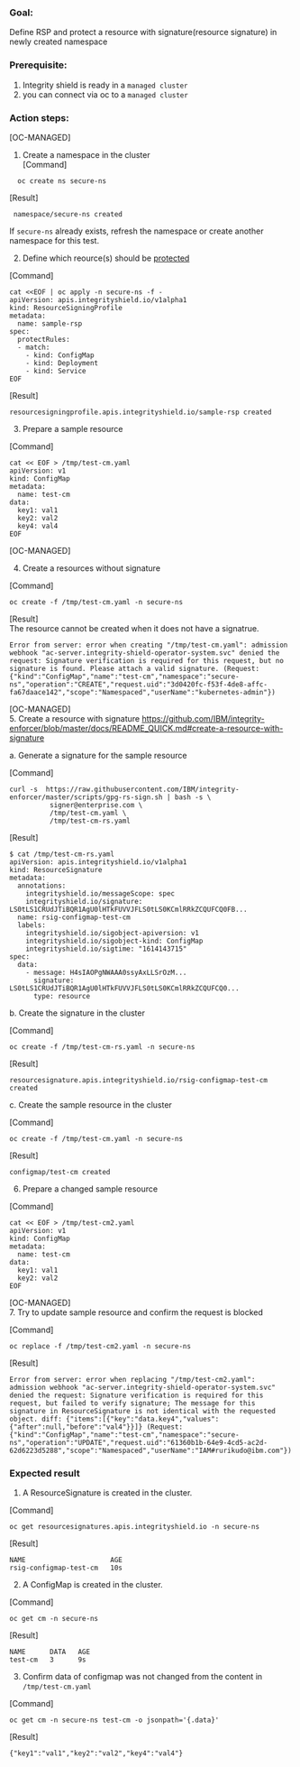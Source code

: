 ### Goal:

Define RSP and protect a resource with signature(resource signature) in newly created namespace

### Prerequisite: 
1. Integrity shield is ready in a `managed cluster`
2. you can connect via oc to a `managed cluster`

### Action steps:

[OC-MANAGED]
1. Create a namespace in the cluster  
[Command]
```
  oc create ns secure-ns 
```
[Result]
```
 namespace/secure-ns created
```
If `secure-ns` already exists, refresh the namespace or create another namespace for this test.

2. Define which reource(s) should be [protected](https://github.com/IBM/integrity-enforcer/blob/master/docs/README_QUICK.md#define-which-reources-should-be-protected)

[Command]
```
cat <<EOF | oc apply -n secure-ns -f -
apiVersion: apis.integrityshield.io/v1alpha1
kind: ResourceSigningProfile
metadata:
  name: sample-rsp
spec:
  protectRules:
  - match:
    - kind: ConfigMap
    - kind: Deployment
    - kind: Service
EOF
```
[Result]
```
resourcesigningprofile.apis.integrityshield.io/sample-rsp created
```

3. Prepare a sample resource  

[Command]
```
cat << EOF > /tmp/test-cm.yaml
apiVersion: v1
kind: ConfigMap
metadata:
  name: test-cm
data:
  key1: val1
  key2: val2
  key4: val4
EOF
```

[OC-MANAGED]

4. Create a resources without signature

[Command]
```
oc create -f /tmp/test-cm.yaml -n secure-ns
```
[Result]  
The resource cannot be created when it does not have a signatrue.
```
Error from server: error when creating "/tmp/test-cm.yaml": admission webhook "ac-server.integrity-shield-operator-system.svc" denied the request: Signature verification is required for this request, but no signature is found. Please attach a valid signature. (Request: {"kind":"ConfigMap","name":"test-cm","namespace":"secure-ns","operation":"CREATE","request.uid":"3d0420fc-f53f-4de8-affc-fa67daace142","scope":"Namespaced","userName":"kubernetes-admin"})
```

[OC-MANAGED]  
5. Create a resource with signature https://github.com/IBM/integrity-enforcer/blob/master/docs/README_QUICK.md#create-a-resource-with-signature

a. Generate a signature for the sample resource  

[Command]
```
curl -s  https://raw.githubusercontent.com/IBM/integrity-enforcer/master/scripts/gpg-rs-sign.sh | bash -s \
		  signer@enterprise.com \
		  /tmp/test-cm.yaml \
		  /tmp/test-cm-rs.yaml
```

[Result]
```
$ cat /tmp/test-cm-rs.yaml
apiVersion: apis.integrityshield.io/v1alpha1
kind: ResourceSignature
metadata:
  annotations:
    integrityshield.io/messageScope: spec
    integrityshield.io/signature: LS0tLS1CRUdJTiBQR1AgU0lHTkFUVVJFLS0tLS0KCmlRRkZCQUFCQ0FB...
  name: rsig-configmap-test-cm
  labels:
    integrityshield.io/sigobject-apiversion: v1
    integrityshield.io/sigobject-kind: ConfigMap
    integrityshield.io/sigtime: "1614143715"
spec:
  data:
    - message: H4sIAOPgNWAAA0ssyAxLLSrOzM...
      signature: LS0tLS1CRUdJTiBQR1AgU0lHTkFUVVJFLS0tLS0KCmlRRkZCQUFCQ0...
      type: resource
```
b. Create the signature in the cluster  

[Command]
```
oc create -f /tmp/test-cm-rs.yaml -n secure-ns
```
[Result]
```
resourcesignature.apis.integrityshield.io/rsig-configmap-test-cm created
```

c. Create the sample resource in the cluster

[Command]
```
oc create -f /tmp/test-cm.yaml -n secure-ns
```
[Result]
```
configmap/test-cm created
```


6. Prepare a changed sample resource  

[Command]
```
cat << EOF > /tmp/test-cm2.yaml
apiVersion: v1
kind: ConfigMap
metadata:
  name: test-cm
data:
  key1: val1
  key2: val2
EOF
```

[OC-MANAGED]  
7. Try to update sample resource and confirm the request is blocked  

[Command]
```
oc replace -f /tmp/test-cm2.yaml -n secure-ns
```
[Result]
```
Error from server: error when replacing "/tmp/test-cm2.yaml": admission webhook "ac-server.integrity-shield-operator-system.svc" denied the request: Signature verification is required for this request, but failed to verify signature; The message for this signature in ResourceSignature is not identical with the requested object. diff: {"items":[{"key":"data.key4","values":{"after":null,"before":"val4"}}]} (Request: {"kind":"ConfigMap","name":"test-cm","namespace":"secure-ns","operation":"UPDATE","request.uid":"61360b1b-64e9-4cd5-ac2d-62d6223d5288","scope":"Namespaced","userName":"IAM#rurikudo@ibm.com"})
```


### Expected result

1. A ResourceSignature is created in the cluster.

[Command]
```
oc get resourcesignatures.apis.integrityshield.io -n secure-ns
```

[Result]
```
NAME                     AGE
rsig-configmap-test-cm   10s
```
2. A ConfigMap is created in the cluster.

[Command]
```
oc get cm -n secure-ns
```
[Result]
```
NAME      DATA   AGE
test-cm   3      9s
```

3. Confirm data of configmap was not changed from the content in `/tmp/test-cm.yaml`

[Command]
```
oc get cm -n secure-ns test-cm -o jsonpath='{.data}'
```

[Result] 
```
{"key1":"val1","key2":"val2","key4":"val4"}
```
